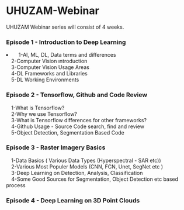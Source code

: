 # UHUZAM-Webinar

UHUZAM Webinar series will consist of 4 weeks. 

### Episode 1 - Introduction to Deep Learning
<p>
<li>&emsp;1-AI, ML, DL, Data terms and differences<br></li>
&emsp;2-Computer Vision ıntroduction<br>
&emsp;3-Computer Vision Usage Areas<br>
&emsp;4-DL Frameworks and Libraries<br>
&emsp;5-DL Working Environments<br>
</p>


### Episode 2 - Tensorflow, Github and Code Review
<p>
&emsp;1-What is Tensorflow?<br>
&emsp;2-Why we use Tensorflow?<br>
&emsp;3-What is Tensorflow differences for other frameworks?<br>
&emsp;4-Github Usage - Source Code search, find and review<br>
&emsp;5-Object Detection, Segmentation Based Code<br>
</p>

### Episode 3 - Raster Imagery Basics 
<p>
&emsp;1-Data Basics ( Various Data Types (Hyperspectral - SAR etc))<br>
&emsp;2-Various Most Populer Models (CNN, FCN, Unet, SegNet etc )<br>
&emsp;3-Deep Learning on Detection, Analysis, Classification<br>
&emsp;4-Some Good Sources for Segmentation, Object Detection etc based process
</p>

### Episode 4 - Deep Learning on 3D Point Clouds
